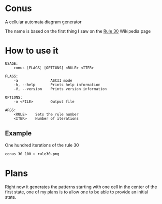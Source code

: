 # Conus
A cellular automata diagram generator

The name is based on the first thing I saw on the [Rule 30](https://en.wikipedia.org/wiki/Rule_30) Wikipedia page

# How to use it

```
USAGE:
    conus [FLAGS] [OPTIONS] <RULE> <ITER>

FLAGS:
    -a               ASCII mode
    -h, --help       Prints help information
    -V, --version    Prints version information

OPTIONS:
    -o <FILE>        Output file

ARGS:
    <RULE>    Sets the rule number
    <ITER>    Number of iterations
```

## Example

One hundred iterations of the rule 30
```bash
conus 30 100 > rule30.png
```

# Plans
Right now it generates the patterns starting with one cell in the center of the first state, one of my plans is to allow one to be able to provide an initial state.
